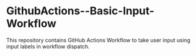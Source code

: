 # GithubActions--Basic-Input-Workflow
This repository contains GitHub Actions Workflow to take user input using input labels in workflow dispatch.
